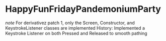 # HappyFunFridayPandemoniumParty

*note*
For derivativez patch 1, only the Screen, Constructor, and KeystrokeListener classes are implemented
History:
Implemented a Keystroke Listener on both Pressed and Released to smooth pathing

